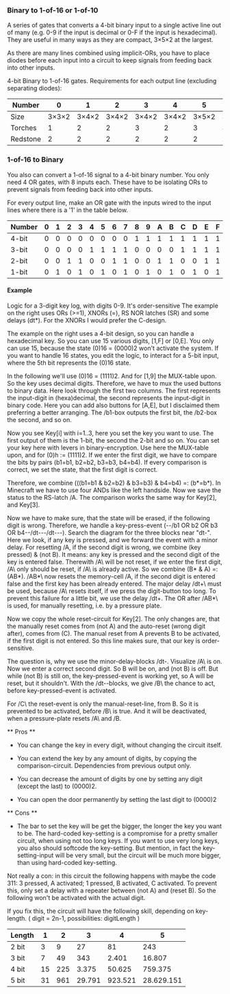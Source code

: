 ### Binary to 1-of-16 or 1-of-10
A series of gates that converts a 4-bit binary input to a single active line out of many (e.g. 0-9 if the input is decimal or 0-F if the input is hexadecimal). They are useful in many ways as they are compact, 3×5×2 at the largest.

As there are many lines combined using implicit-ORs, you have to place diodes before each input into a circuit to keep signals from feeding back into other inputs.

4-bit Binary to 1-of-16 gates.
Requirements for each output line (excluding separating diodes):

| Number   | 0     | 1     | 2     | 3     | 4     | 5     | 6     | 7     | 8     | 9     | A     | B     | C     | D     | E     | F     |
|----------|-------|-------|-------|-------|-------|-------|-------|-------|-------|-------|-------|-------|-------|-------|-------|-------|
| Size     | 3×3×2 | 3×4×2 | 3×4×2 | 3×4×2 | 3×4×2 | 3×5×2 | 3×5×2 | 3×5×2 | 3×4×2 | 3×5×2 | 3×5×2 | 3×5×2 | 3×5×2 | 3×5×2 | 3×5×2 | 3×5×2 |
| Torches  | 1     | 2     | 2     | 3     | 2     | 3     | 3     | 4     | 2     | 3     | 3     | 4     | 3     | 4     | 4     | 5     |
| Redstone | 2     | 2     | 2     | 2     | 2     | 2     | 2     | 2     | 2     | 2     | 2     | 2     | 2     | 2     | 2     | 2     |


### 1-of-16 to Binary
You also can convert a 1-of-16 signal to a 4-bit binary number. You only need 4 OR gates, with 8 inputs each. These have to be isolating ORs to prevent signals from feeding back into other inputs.

For every output line, make an OR gate with the inputs wired to the input lines where there is a '1' in the table below.

| Number | 0 | 1 | 2 | 3 | 4 | 5 | 6 | 7 | 8 | 9 | A | B | C | D | E | F |
|--------|---|---|---|---|---|---|---|---|---|---|---|---|---|---|---|---|
| 4-bit  | 0 | 0 | 0 | 0 | 0 | 0 | 0 | 0 | 1 | 1 | 1 | 1 | 1 | 1 | 1 | 1 |
| 3-bit  | 0 | 0 | 0 | 0 | 1 | 1 | 1 | 1 | 0 | 0 | 0 | 0 | 1 | 1 | 1 | 1 |
| 2-bit  | 0 | 0 | 1 | 1 | 0 | 0 | 1 | 1 | 0 | 0 | 1 | 1 | 0 | 0 | 1 | 1 |
| 1-bit  | 0 | 1 | 0 | 1 | 0 | 1 | 0 | 1 | 0 | 1 | 0 | 1 | 0 | 1 | 0 | 1 |


#### Example
Logic for a 3-digit key log, with digits 0-9. It's order-sensitive
The example on the right uses ORs (>=1), XNORs (=), RS NOR latches (SR) and some delays (dt*). For the XNORs I would prefer the C-design.

The example on the right uses a 4-bit design, so you can handle a hexadecimal key. So you can use 15 various digits, [1,F] or [0,E]. You only can use 15, because the state (0)16 = (0000)2 won't activate the system. If you want to handle 16 states, you edit the logic, to interact for a 5-bit input, where the 5th bit represents the (0)16 state.

In the following we'll use (0)16 = (1111)2. And for [1,9] the MUX-table upon. So the key uses decimal digits. Therefore, we have to mux the used buttons to binary data. Here look through the first two columns. The first represents the input-digit in (hexa)decimal, the second represents the input-digit in binary code. Here you can add also buttons for [A,E], but I disclaimed them preferring a better arranging. The /b1\-box outputs the first bit, the /b2\-box the second, and so on.

Now you see Key[i] with i=1..3, here you set the key you want to use. The first output of them is the 1-bit, the second the 2-bit and so on. You can set your key here with levers in binary-encryption. Use here the MUX-table upon, and for (0)h := (1111)2. If we enter the first digit, we have to compare the bits by pairs (b1=b1, b2=b2, b3=b3, b4=b4). If every comparison is correct, we set the state, that the first digit is correct.

Therefore, we combine (((b1=b1 & b2=b2) & b3=b3) & b4=b4) =: (b*=b*). In Minecraft we have to use four ANDs like the left handside. Now we save the status to the RS-latch /A\. The comparison works the same way for Key[2], and Key[3].

Now we have to make sure, that the state will be erased, if the following digit is wrong. Therefore, we handle a key-press-event (--/b1 OR b2 OR b3 OR b4\--/dt-\--/dt-\--). Search the diagram for the three blocks near "dt-". Here we look, if any key is pressed, and we forward the event with a minor delay. For resetting /A\, if the second digit is wrong, we combine (key pressed) & (not B). It means: any key is pressed and the second digit of the key is entered false. Therewith /A\ will be not reset, if we enter the first digit, /A\ only should be reset, if /A\ is already active.
So we combine (B* & A) =: (AB*). /AB*\ now resets the memory-cell /A\, if the second digit is entered false and the first key has been already entered. The major delay /dt+\ must be used, because /A\ resets itself, if we press the digit-button too long. To prevent this failure for a little bit, we use the delay /dt+\. The OR after /AB*\ is used, for manually resetting, i.e. by a pressure plate.

Now we copy the whole reset-circuit for Key[2]. The only changes are, that the manually reset comes from (not A) and the auto-reset (wrong digit after), comes from (C). The manual reset from A prevents B to be activated, if the first digit is not entered. So this line makes sure, that our key is order-sensitive.

The question is, why we use the minor-delay-blocks /dt-\. Visualize /A\ is on. Now we enter a correct second digit. So B will be on, and (not B) is off. But while (not B) is still on, the key-pressed-event is working yet, so A will be reset, but it shouldn't. With the /dt-\-blocks, we give /B\ the chance to act, before key-pressed-event is activated.

For /C\ the reset-event is only the manual-reset-line, from B. So it is prevented to be activated, before /B\ is true. And it will be deactivated, when a pressure-plate resets /A\ and /B\.

** Pros **
- You can change the key in every digit, without changing the circuit itself.

- You can extend the key by any amount of digits, by copying the comparison-circuit. Dependencies from previous output only.

- You can decrease the amount of digits by one by setting any digit (except the last) to (0000)2.

- You can open the door permanently by setting the last digit to (0000)2

** Cons **
- The bar to set the key will be get the bigger, the longer the key you want to be. The hard-coded key-setting is a compromise for a pretty smaller circuit, when using not too long keys. If you want to use very long keys, you also should softcode the key-setting. But mention, in fact the key-setting-input will be very small, but the circuit will be much more bigger, than using hard-coded key-setting.

Not really a con: in this circuit the following happens with maybe the code 311: 3 pressed, A activated; 1 pressed, B activated, C activated. To prevent this, only set a delay with a repeater between (not A) and (reset B). So the following won't be activated with the actual digit.

If you fix this, the circuit will have the following skill, depending on key-length. ( digit = 2n-1, possibilities: digitLength )

| Length | 1  | 2   | 3      | 4       | 5          |
|--------|----|-----|--------|---------|------------|
| 2 bit  | 3  | 9   | 27     | 81      | 243        |
| 3 bit  | 7  | 49  | 343    | 2.401   | 16.807     |
| 4 bit  | 15 | 225 | 3.375  | 50.625  | 759.375    |
| 5 bit  | 31 | 961 | 29.791 | 923.521 | 28.629.151 |




